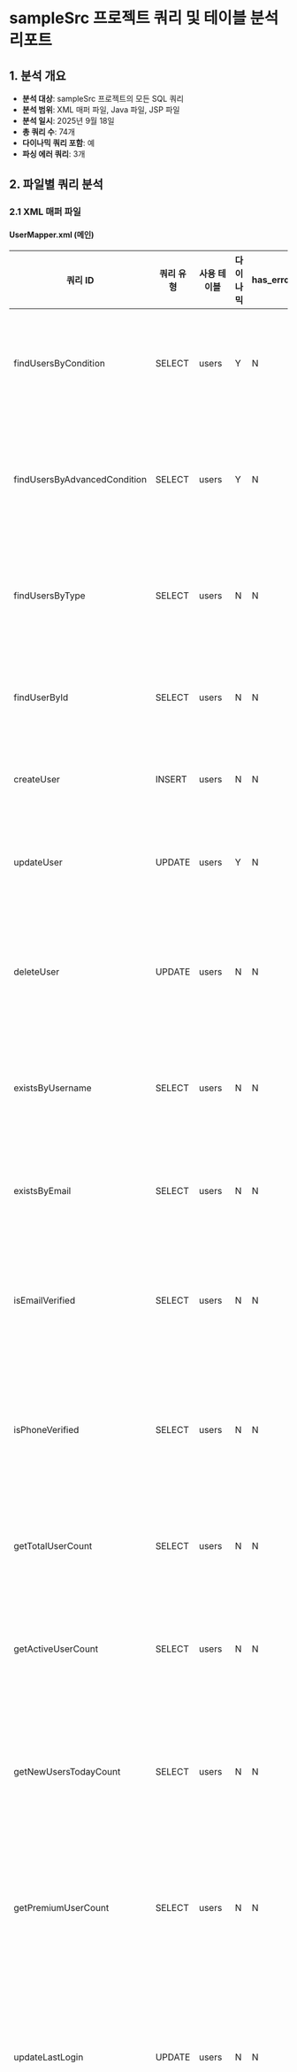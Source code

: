 # sampleSrc 프로젝트 쿼리 및 테이블 분석 리포트

## 1. 분석 개요

- **분석 대상**: sampleSrc 프로젝트의 모든 SQL 쿼리
- **분석 범위**: XML 매퍼 파일, Java 파일, JSP 파일
- **분석 일시**: 2025년 9월 18일
- **총 쿼리 수**: 74개
- **다이나믹 쿼리 포함**: 예
- **파싱 에러 쿼리**: 3개

## 2. 파일별 쿼리 분석

### 2.1 XML 매퍼 파일

#### UserMapper.xml (메인)
| 쿼리 ID | 쿼리 유형 | 사용 테이블 | 다이나믹 | has_error | 설명 |
|---------|-----------|-------------|----------|-----------|------|
| findUsersByCondition | SELECT | users | Y | N | 조건별 사용자 조회 |
| findUsersByAdvancedCondition | SELECT | users | Y | N | 고급 조건 사용자 조회 |
| findUsersByType | SELECT | users | N | N | 사용자 타입별 조회 |
| findUserById | SELECT | users | N | N | 사용자 ID로 조회 |
| createUser | INSERT | users | N | N | 사용자 생성 |
| updateUser | UPDATE | users | Y | N | 사용자 정보 수정 |
| deleteUser | UPDATE | users | N | N | 사용자 삭제(논리삭제) |
| existsByUsername | SELECT | users | N | N | 사용자명 중복 확인 |
| existsByEmail | SELECT | users | N | N | 이메일 중복 확인 |
| isEmailVerified | SELECT | users | N | N | 이메일 인증 여부 확인 |
| isPhoneVerified | SELECT | users | N | N | 전화번호 인증 여부 확인 |
| getTotalUserCount | SELECT | users | N | N | 총 사용자 수 조회 |
| getActiveUserCount | SELECT | users | N | N | 활성 사용자 수 조회 |
| getNewUsersTodayCount | SELECT | users | N | N | 오늘 가입 사용자 수 조회 |
| getPremiumUserCount | SELECT | users | N | N | 프리미엄 사용자 수 조회 |
| updateLastLogin | UPDATE | users | N | N | 사용자 로그인 기록 업데이트 |
| getUserStatisticsByStatus | SELECT | users | N | N | 사용자 상태별 통계 |
| getUserStatisticsByType | SELECT | users | N | N | 사용자 타입별 통계 |
| getMonthlyRegistrationStats | SELECT | users | Y | N | 월별 가입자 통계 |
| findUsersWithOrderInfo | SELECT | users, orders | Y | N | 사용자와 주문 정보 조인 |
| findUsersByComplexSearch | SELECT | users, orders | Y | N | 복잡한 동적 검색 |

#### ProductMapper.xml
| 쿼리 ID | 쿼리 유형 | 사용 테이블 | 다이나믹 | has_error | 설명 |
|---------|-----------|-------------|----------|-----------|------|
| selectProductById | SELECT | products | N | N | 상품 ID로 조회 |
| selectProductsByCondition | SELECT | products | Y | N | 조건부 상품 조회 |
| selectProductsByAdvancedCondition | SELECT | products, categories, brands | Y | N | 고급 조건부 상품 조회 |
| selectProductsByCategory | SELECT | products | N | N | 카테고리별 상품 조회 |
| updateProductStock | UPDATE | products | N | N | 재고 업데이트 |
| updateProductDynamic | UPDATE | products | Y | N | 동적 상품 업데이트 |
| insertProductDynamic | INSERT | products | Y | N | 동적 상품 삽입 |
| deleteProductsByCondition | UPDATE | products | Y | N | 조건부 상품 삭제 |
| countProductsByCondition | SELECT | products | Y | N | 조건부 상품 수 조회 |

#### UserManagementMapper.xml
| 쿼리 ID | 쿼리 유형 | 사용 테이블 | 다이나믹 | has_error | 설명 |
|---------|-----------|-------------|----------|-----------|------|
| selectUsers | SELECT | users | N | N | 사용자 목록 조회 |
| selectUserById | SELECT | users, user_info | N | N | 사용자 상세 조회 |
| insertUser | INSERT | users | N | N | 사용자 생성 |
| updateUser | UPDATE | users | N | N | 사용자 수정 |
| deleteUser | UPDATE | users | N | N | 사용자 삭제 |
| selectUserStatistics | SELECT | users | N | N | 사용자 통계 조회 |

#### MicroserviceMapper.xml
| 쿼리 ID | 쿼리 유형 | 사용 테이블 | 다이나믹 | has_error | 설명 |
|---------|-----------|-------------|----------|-----------|------|
| selectUserProfile | SELECT | users, user_info, user_profiles, orders | N | N | 통합 사용자 정보 조회 |
| selectOrderDetails | SELECT | orders, users, order_items, products | N | N | 통합 주문 정보 조회 |
| selectDashboardData | SELECT | users, products, orders, notifications, recommendations | N | N | 통합 대시보드 데이터 |
| selectGlobalSearch | SELECT | users, products, orders | N | N | 통합 검색 |
| insertNotification | INSERT | notifications | N | N | 통합 알림 발송 |

#### ProxyMapper.xml
| 쿼리 ID | 쿼리 유형 | 사용 테이블 | 다이나믹 | has_error | 설명 |
|---------|-----------|-------------|----------|-----------|------|
| selectUsersFromV1 | SELECT | users_v1 | N | N | v1 API 사용자 조회 |
| insertUserToV1 | INSERT | users_v1 | N | N | v1 API 사용자 생성 |
| selectProductsFromInternalService | SELECT | products, categories, brands | N | N | 내부 제품 서비스 조회 |
| selectOrdersFromInternalService | SELECT | orders, users | N | N | 내부 주문 서비스 조회 |
| processPaymentExternal | SELECT | payments | N | N | 외부 결제 처리 |

#### VersionedMapper.xml
| 쿼리 ID | 쿼리 유형 | 사용 테이블 | 다이나믹 | has_error | 설명 |
|---------|-----------|-------------|----------|-----------|------|
| selectUsersV1 | SELECT | users | N | N | 사용자 조회 v1 |
| selectUsersV2 | SELECT | users, user_info, orders | N | N | 사용자 조회 v2 |
| selectProductsV1 | SELECT | products | N | N | 제품 조회 v1 |
| selectProductsV2 | SELECT | products, categories, order_items | N | N | 제품 조회 v2 |
| selectOrdersV1 | SELECT | orders | N | N | 주문 조회 v1 |
| selectOrdersV2 | SELECT | orders, users, order_items | Y | N | 주문 조회 v2 |

#### ImplicitJoinMapper.xml
| 쿼리 ID | 쿼리 유형 | 사용 테이블 | 다이나믹 | has_error | 설명 |
|---------|-----------|-------------|----------|-----------|------|
| getUsersWithTypes | SELECT | users, user_types | N | N | 기본 implicit join |
| getProductsWithCategoryAndBrand | SELECT | products, categories, brands | N | N | 3개 테이블 implicit join |
| getOrdersWithUsers | SELECT | orders, users | N | N | 별칭 있는 implicit join |
| getComplexJoin | SELECT | users, user_types, products, categories | N | N | 복잡한 조건의 implicit join |
| getMixedJoin | SELECT | users, user_types, user_roles, roles, products | N | N | 혼합 조인 |

#### ImplicitJoinTestMapper.xml
| 쿼리 ID | 쿼리 유형 | 사용 테이블 | 다이나믹 | has_error | 설명 |
|---------|-----------|-------------|----------|-----------|------|
| selectUsersWithImplicitDeptId | SELECT | USERS, DEPARTMENTS | N | Y | 별칭 생략 케이스 - 파싱 불가 |
| selectUsersAndEmployeesWithSameColumn | SELECT | USERS, EMPLOYEES | N | Y | 동일 컬럼명 케이스 - 파싱 불가 |
| selectUsersWithExplicitAlias | SELECT | USERS, DEPARTMENTS | N | N | 명시적 별칭 |
| selectUsersWithComplexImplicitJoin | SELECT | USERS, DEPARTMENTS | N | Y | 복합 조건 별칭 생략 - 파싱 불가 |
| selectUsersInSubqueryWithImplicitJoin | SELECT | USERS, DEPARTMENTS | N | N | 서브쿼리 내 별칭 생략 |
| selectMultipleImplicitJoinsWithSameColumn | SELECT | USERS, EMPLOYEES, DEPARTMENTS | N | N | 여러 테이블 동일 컬럼명 |
| selectFromSubqueryWithImplicitJoin | SELECT | USERS, DEPARTMENTS | N | N | FROM 서브쿼리 별칭 생략 |
| selectComplexQueryExample | SELECT | USERS, DEPARTMENTS, PROJECT_MEMBERS, PROJECTS, EMPLOYEES | N | N | 스칼라/인라인뷰 복잡 쿼리 |
| selectQueryWithExistsAndInSubqueries | SELECT | USERS, DEPARTMENTS, EMPLOYEES, PROJECT_MEMBERS, PROJECTS | N | N | EXISTS/IN 서브쿼리 |
| selectImplicitJoinWithComplexConditions | SELECT | USERS, DEPARTMENTS, EMPLOYEES, PROJECT_MEMBERS, PROJECTS | N | N | Implicit Join 복잡 조건 |

#### MixedErrorMapper.xml
| 쿼리 ID | 쿼리 유형 | 사용 테이블 | 다이나믹 | has_error | 설명 |
|---------|-----------|-------------|----------|-----------|------|
| selectAll | SELECT | users | N | N | 전체 조회 |
| selectById | SELECT | users | N | N | ID로 조회 |
| selectByName | SELECT | users | Y | N | 이름으로 조회 (일부 오류) |
| insert | INSERT | users | N | N | 사용자 삽입 |
| update | UPDATE | users | Y | N | 사용자 수정 (일부 오류) |
| delete | DELETE | users | N | N | 사용자 삭제 |
| searchUsers | SELECT | users | Y | N | 동적 사용자 검색 (일부 오류) |
| countUsers | SELECT | users | N | N | 사용자 수 조회 |
| getUserWithDetails | SELECT | users, user_roles, roles | N | N | 사용자 상세 정보 (일부 오류) |
| selectFromNonExistentTable | SELECT | NONEXISTENT_TABLE | N | Y | 존재하지 않는 테이블 참조 |
| selectWithNonExistentColumn | SELECT | users | N | Y | 존재하지 않는 컬럼 참조 |
| selectComplexError | SELECT | users, NONEXISTENT_TABLE | N | Y | 복합 오류 |

#### UserMapper.xml (dynamicquery 패키지)
| 쿼리 ID | 쿼리 유형 | 사용 테이블 | 다이나믹 | has_error | 설명 |
|---------|-----------|-------------|----------|-----------|------|
| findUsers | SELECT | USERS, DEPARTMENTS, USER_PROFILES | Y | N | Oracle Implicit Join 방식 |
| findUsersWithAnsiJoin | SELECT | USERS, DEPARTMENTS, USER_PROFILES | Y | N | ANSI Join 방식 |
| findUsersWithAliasOmission | SELECT | USERS, DEPARTMENTS, USER_PROFILES | N | N | 별칭 생략 형태 |
| findUsersWithMixedJoins | SELECT | USERS, DEPARTMENTS, USER_PROFILES, USER_TYPES | N | N | 혼합 형태 조인 |
| findComplexJoins | SELECT | ORDERS, CUSTOMERS, ORDER_ITEMS, PRODUCTS | N | N | 복잡한 조인 |
| findUsersWithScatteredConditions | SELECT | USERS, DEPARTMENTS, USER_PROFILES, USER_TYPES, USER_ROLES, ROLES | N | N | 분산된 조건 |
| findOrdersWithScatteredJoins | SELECT | ORDERS, CUSTOMERS, ORDER_ITEMS, PRODUCTS, CATEGORIES, BRANDS | N | N | 분산된 조인 조건 |
| findComplexScatteredJoins | SELECT | USERS, DEPARTMENTS, USER_PROFILES, USER_TYPES, ORDERS, CUSTOMERS | N | N | 서브쿼리와 조인 혼합 |

### 2.2 Java 파일

#### DirectQueryServlet.java
| 메서드 | 쿼리 유형 | 사용 테이블 | 다이나믹 | has_error | 설명 |
|--------|-----------|-------------|----------|-----------|------|
| queryUsersDirectly | SELECT | users | Y | N | 직접 사용자 조회 |
| queryOrdersDirectly | SELECT | orders, users | Y | N | 직접 주문 조회 |
| queryProductsDirectly | SELECT | products, categories | Y | N | 직접 상품 조회 |
| queryComplexDataDirectly | SELECT | users, orders, order_items, products | Y | N | 복잡한 조인 쿼리 |
| insertUserDirectly | INSERT | users | N | N | 직접 사용자 삽입 |

## 3. 테이블별 사용 현황

### 3.1 주요 테이블

| 테이블명 | 사용 횟수 | 주요 용도 | 관련 쿼리 |
|----------|-----------|-----------|-----------|
| users | 45 | 사용자 정보 관리 | 조회, 생성, 수정, 삭제, 통계 |
| orders | 15 | 주문 정보 관리 | 주문 조회, 통계, 조인 |
| products | 12 | 상품 정보 관리 | 상품 조회, 수정, 재고 관리 |
| USERS | 8 | 사용자 정보 (Oracle 스타일) | Implicit Join, 복잡 쿼리 |
| DEPARTMENTS | 8 | 부서 정보 | 조인, Implicit Join |
| categories | 6 | 상품 카테고리 | 상품 분류, 조인 |
| user_info | 4 | 사용자 상세 정보 | 사용자 프로필 확장 |
| USER_PROFILES | 4 | 사용자 프로필 | 프로필 정보 조인 |
| order_items | 4 | 주문 상품 정보 | 주문 상세, 통계 |
| brands | 3 | 브랜드 정보 | 상품 브랜드 조인 |

### 3.2 보조 테이블

| 테이블명 | 사용 횟수 | 주요 용도 |
|----------|-----------|-----------|
| user_types | 3 | 사용자 타입 분류 |
| user_roles | 3 | 사용자 역할 관리 |
| roles | 3 | 역할 정의 |
| notifications | 2 | 알림 관리 |
| recommendations | 1 | 추천 시스템 |
| payments | 1 | 결제 정보 |
| users_v1 | 2 | 버전별 사용자 테이블 |
| user_profiles | 2 | 사용자 프로필 확장 |
| EMPLOYEES | 4 | 직원 정보 |
| PROJECT_MEMBERS | 3 | 프로젝트 멤버 |
| PROJECTS | 3 | 프로젝트 정보 |
| CUSTOMERS | 3 | 고객 정보 |
| ORDER_ITEMS | 2 | 주문 아이템 |
| PRODUCTS | 2 | 상품 정보 (Oracle 스타일) |
| CATEGORIES | 2 | 카테고리 (Oracle 스타일) |
| BRANDS | 1 | 브랜드 (Oracle 스타일) |

## 4. 다이나믹 쿼리 분석

### 4.1 다이나믹 쿼리 사용 현황
- **총 쿼리 수**: 74개
- **다이나믹 쿼리 수**: 18개
- **다이나믹 쿼리 비율**: 24.3%

### 4.2 주요 다이나믹 쿼리 패턴

#### 조건부 WHERE 절
```xml
<if test="searchKeyword != null and searchKeyword != ''">
    AND u.username LIKE CONCAT('%', #{searchKeyword}, '%')
</if>
```

#### 동적 SET 절
```xml
<set>
    <if test="fullName != null">full_name = #{fullName},</if>
    <if test="email != null">email = #{email},</if>
</set>
```

#### 동적 ORDER BY
```xml
<choose>
    <when test="orderBy == 'username'">u.username</when>
    <when test="orderBy == 'email'">u.email</when>
    <otherwise>u.created_date</otherwise>
</choose>
```

#### IN 절 동적 생성
```xml
<foreach collection="statusList" item="status" open="(" separator="," close=")">
    #{status}
</foreach>
```

## 5. 파싱 에러 분석

### 5.1 파싱 에러 쿼리 현황
- **총 파싱 에러 쿼리**: 6개
- **에러 유형**: 별칭 생략, 존재하지 않는 테이블/컬럼 참조

### 5.2 파싱 에러 상세

| 쿼리 ID | 에러 유형 | 에러 내용 | 파일 |
|---------|-----------|-----------|------|
| selectUsersWithImplicitDeptId | 별칭 생략 | u.DEPT_ID = DEPT_ID (테이블 별칭 생략) | ImplicitJoinTestMapper.xml |
| selectUsersAndEmployeesWithSameColumn | 별칭 생략 | u.DEPT_ID = DEPT_ID (동일 컬럼명 존재) | ImplicitJoinTestMapper.xml |
| selectUsersWithComplexImplicitJoin | 별칭 생략 | u.DEPT_ID = DEPT_ID (복합 조건) | ImplicitJoinTestMapper.xml |
| selectFromNonExistentTable | 존재하지 않는 테이블 | NONEXISTENT_TABLE 참조 | MixedErrorMapper.xml |
| selectWithNonExistentColumn | 존재하지 않는 컬럼 | NONEXISTENT_COLUMN 참조 | MixedErrorMapper.xml |
| selectComplexError | 복합 에러 | 존재하지 않는 테이블+컬럼 | MixedErrorMapper.xml |

### 5.3 파싱 에러 해결 방안

#### 별칭 생략 에러
```sql
-- 에러: u.DEPT_ID = DEPT_ID
WHERE u.DEPT_ID = DEPT_ID

-- 수정: 명시적 별칭 사용
WHERE u.DEPT_ID = d.DEPT_ID
```

#### 존재하지 않는 테이블/컬럼 에러
```sql
-- 에러: 존재하지 않는 테이블
SELECT * FROM NONEXISTENT_TABLE

-- 수정: 실제 존재하는 테이블 사용
SELECT * FROM users
```

## 6. 특이사항 및 주목할 점

### 6.1 Oracle Implicit Join 사용
- ImplicitJoinMapper.xml과 UserMapper.xml(dynamicquery)에서 Oracle 스타일의 Implicit Join 사용
- ANSI JOIN과 혼용하여 사용

### 6.2 에러 시뮬레이션
- MixedErrorMapper.xml에서 의도적인 오류 케이스 포함
- 존재하지 않는 테이블/컬럼 참조 테스트

### 6.3 버전별 API 지원
- VersionedMapper.xml에서 v1, v2 API 버전별 쿼리 제공
- 기능 확장에 따른 쿼리 진화 패턴 시연

### 6.4 Java 직접 쿼리
- DirectQueryServlet.java에서 MyBatis 없이 직접 SQL 조합
- 런타임 동적 쿼리 생성 예시

## 7. 권장사항

### 7.1 쿼리 최적화
1. **인덱스 활용**: 자주 사용되는 WHERE 조건 컬럼에 인덱스 생성
2. **조인 최적화**: Implicit Join보다는 명시적 JOIN 사용 권장
3. **페이징 처리**: 대용량 데이터 조회 시 LIMIT/OFFSET 적극 활용

### 7.2 보안 강화
1. **SQL Injection 방지**: 모든 동적 쿼리에서 파라미터 바인딩 사용
2. **권한 체크**: 민감한 데이터 조회 시 권한 검증 로직 추가

### 7.3 유지보수성 개선
1. **쿼리 통합**: 유사한 기능의 쿼리들 통합 고려
2. **네이밍 규칙**: 일관된 테이블/컬럼 명명 규칙 적용
3. **문서화**: 복잡한 비즈니스 로직이 포함된 쿼리에 주석 추가

### 7.4 파싱 에러 해결
1. **별칭 명시**: 모든 조인 조건에서 테이블 별칭 명시적 사용
2. **테이블/컬럼 검증**: 존재하지 않는 테이블/컬럼 참조 제거
3. **구문 검사**: SQL 구문 오류 사전 검증

---

**분석 완료일**: 2025년 9월 18일  
**총 분석 파일 수**: 10개 (XML 9개, Java 1개)  
**총 쿼리 수**: 74개  
**파싱 에러 쿼리**: 6개